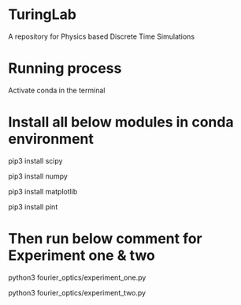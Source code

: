 ﻿# TuringLab
A repository for Physics based Discrete Time Simulations

# Running process
Activate conda in the terminal 

# Install all below  modules in conda environment
pip3 install scipy

pip3 install numpy

pip3 install matplotlib

pip3 install pint

# Then run below comment for Experiment one & two 

python3 fourier_optics/experiment_one.py

python3 fourier_optics/experiment_two.py
